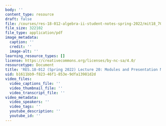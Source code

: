 ```yaml
---
body: ''
content_type: resource
draft: false
file: /courses/res-18-012-algebra-ii-student-notes-spring-2022/mit18_702s22_lect20.pdf
file_size: 322102
file_type: application/pdf
image_metadata:
  caption: ''
  credit: ''
  image-alt: ''
learning_resource_types: []
license: https://creativecommons.org/licenses/by-nc-sa/4.0/
resourcetype: Document
title: 'RES.18-012 (Spring 2022) Lecture 20: Modules and Presentation Matrices'
uid: b1611bb9-f823-46f1-853e-9dfa13981d2d
video_files:
  video_captions_file: ''
  video_thumbnail_file: ''
  video_transcript_file: ''
video_metadata:
  video_speakers: ''
  video_tags: ''
  youtube_description: ''
  youtube_id: ''
---
```

